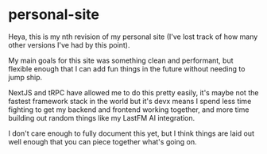 # personal-site

Heya, this is my nth revision of my personal site (I've lost track of how many other versions I've had by this point).

My main goals for this site was something clean and performant, but flexible enough that I can add fun things in the future without needing to jump ship.

NextJS and tRPC have allowed me to do this pretty easily, it's maybe not the fastest framework stack in the world but it's devx means I spend less time fighting to get my backend and frontend working together,
and more time building out random things like my LastFM AI integration.

I don't care enough to fully document this yet, but I think things are laid out well enough that you can piece together what's going on.
